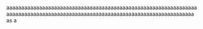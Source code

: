 aaaaaaaaaaaaaaaaaaaaaaaaaaaaaaaaaaaaaaaaaaaaaaaaaaaaaaaaaaaaaaaaaaaaaaaaaaaaaaaaaaaaaaaaaaaaaaaaaaaaaaaaaaaaaaaaaaaaaaaaaaaaaaa
as
a
